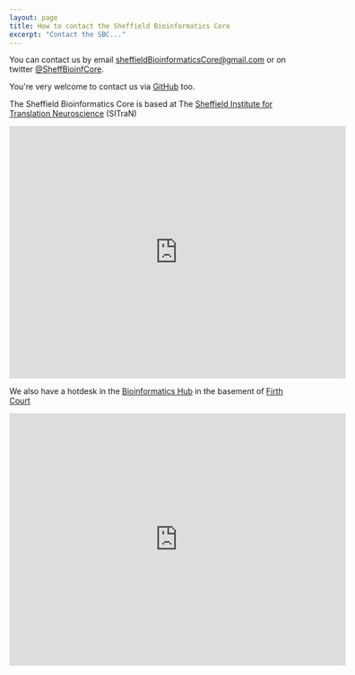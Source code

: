 ```yaml
---
layout: page
title: How to contact the Sheffield Bioinformatics Core
excerpt: "Contact the SBC..."
---
```


You can contact us by email [sheffieldBioinformaticsCore@gmail.com](mailto:sheffieldBioinformaticsCore@gmail.com) or on twitter [@SheffBioinfCore](https://twitter.com/SheffBioinfCore).

You're very welcome to contact us via [GitHub](https://github.com/sheffield-bioinformatics-core) too. 


The Sheffield Bioinformatics Core is based at The [Sheffield Institute for Translation Neuroscience](http://sitran.org/) (SITraN)

<iframe src="https://www.google.com/maps/embed?pb=!1m14!1m8!1m3!1d9520.310916231752!2d-1.4902396!3d53.3776587!3m2!1i1024!2i768!4f13.1!3m3!1m2!1s0x0%3A0x328ab9775db14bd6!2sSheffield+Institute+for+Translational+Neuroscience!5e0!3m2!1sen!2suk!4v1510173882673" width="600" height="450" frameborder="0" style="border:0" allowfullscreen></iframe>

We also have a hotdesk in the [Bioinformatics Hub](http://bioinformatics.group.shef.ac.uk/) in the basement of [Firth Court](https://www.sheffield.ac.uk/ssid/maps/firth)

<iframe src="https://www.google.com/maps/embed?pb=!1m18!1m12!1m3!1d2379.8334966606517!2d-1.4903569483864125!3d53.38202857964053!2m3!1f0!2f0!3f0!3m2!1i1024!2i768!4f13.1!3m3!1m2!1s0x48797882a9e19d61%3A0x54cb459ef5214b44!2sFirth+Court%2C+Sheffield+S10+2TN!5e0!3m2!1sen!2suk!4v1510174018431" width="600" height="450" frameborder="0" style="border:0" allowfullscreen></iframe>